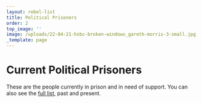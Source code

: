 ```yaml
---
layout: rebel-list
title: Political Prisoners
order: 2
top_image: ''
image: /uploads/22-04-21-hsbc-broken-windows_gareth-morris-3-small.jpg
_template: page
---
```


# Current Political Prisoners

These are the people currently in prison and in need of support. You can also see the [full list](all), past and present.

